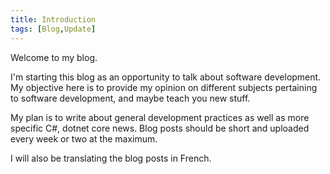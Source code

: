 ```yaml
---
title: Introduction
tags: [Blog,Update]
---
```


Welcome to my blog.

I'm starting this blog as an opportunity to talk about software development. My objective here is to provide my opinion on different subjects pertaining to software development, and maybe teach you new stuff.

My plan is to write about general development practices as well as more specific C#, dotnet core news. Blog posts should be short and uploaded every week or two at the maximum.

I will also be translating the blog posts in French.
